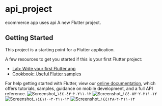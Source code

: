 # api_project
ecommerce app uses api
A new Flutter project.


## Getting Started

This project is a starting point for a Flutter application.

A few resources to get you started if this is your first Flutter project:

- [Lab: Write your first Flutter app](https://flutter.dev/docs/get-started/codelab)
- [Cookbook: Useful Flutter samples](https://flutter.dev/docs/cookbook)

For help getting started with Flutter, view our
[online documentation](https://flutter.dev/docs), which offers tutorials,
samples, guidance on mobile development, and a full API reference.
![Screenshot_٢٠٢١١٠١٢-١٤٤٠٤٣](https://user-images.githubusercontent.com/60920251/136957121-bfef1a09-8c2a-4a45-b2a5-226d37ea03f8.jpg)
![Screenshot_٢٠٢١١٠١٢-١٤٤٠٥٣](https://user-images.githubusercontent.com/60920251/136957958-e6a376cc-9f02-4052-bba2-de4f95077873.jpg)
![Screenshot_٢٠٢١١٠١٢-١٤٤١١٠](https://user-images.githubusercontent.com/60920251/136957987-8efa1709-a125-4769-a962-6cd8f1e72579.jpg)
![Screenshot_٢٠٢١١٠١٢-١٤٤١٢٨](https://user-images.githubusercontent.com/60920251/136958026-4a0206c5-5681-49da-a5b0-a7485186bc3d.jpg)
